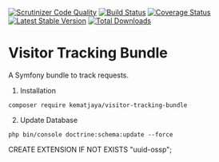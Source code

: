 [![Scrutinizer Code Quality](https://scrutinizer-ci.com/g/Lendable/VisitorTrackingBundle/badges/quality-score.png)](https://scrutinizer-ci.com/g/Lendable/VisitorTrackingBundle/?branch=master)
[![Build Status](https://api.travis-ci.org/Lendable/VisitorTrackingBundle.svg?branch=master)](https://www.travis-ci.org/Lendable/VisitorTrackingBundle)
[![Coverage Status](https://coveralls.io/repos/github/Lendable/VisitorTrackingBundle/badge.svg?branch=master)](https://coveralls.io/github/Lendable/VisitorTrackingBundle?branch=master)
[![Latest Stable Version](https://poser.pugx.org/lendable/visitor-tracking-bundle/version)](https://packagist.org/packages/lendable/visitor-tracking-bundle)
[![Total Downloads](https://poser.pugx.org/lendable/visitor-tracking-bundle/downloads)](https://packagist.org/packages/lendable/visitor-tracking-bundle)

Visitor Tracking Bundle
=======================

A Symfony bundle to track requests.
1. Installation
```
composer require kematjaya/visitor-tracking-bundle
```
2. Update Database
```
php bin/console doctrine:schema:update --force
```

CREATE EXTENSION IF NOT EXISTS "uuid-ossp";